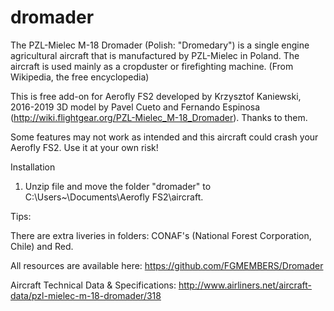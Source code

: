# dromader
The PZL-Mielec M-18 Dromader (Polish: "Dromedary") is a single engine agricultural aircraft that is manufactured by PZL-Mielec in Poland. The aircraft is used mainly as a cropduster or firefighting machine. (From Wikipedia, the free encyclopedia)

This is free add-on for Aerofly FS2 developed by Krzysztof Kaniewski, 2016-2019
3D model by Pavel Cueto and Fernando Espinosa 
(http://wiki.flightgear.org/PZL-Mielec_M-18_Dromader). 
Thanks to them. 

 Some features may not work as intended and this aircraft could crash your Aerofly FS2. 
 Use it at your own risk!

Installation

1. Unzip file and move the folder "dromader" to C:\Users\~\Documents\Aerofly FS2\aircraft.

Tips:

There are extra liveries in folders: CONAF's (National Forest Corporation, Chile) and Red.

All resources are available here: https://github.com/FGMEMBERS/Dromader

Aircraft Technical Data & Specifications: http://www.airliners.net/aircraft-data/pzl-mielec-m-18-dromader/318